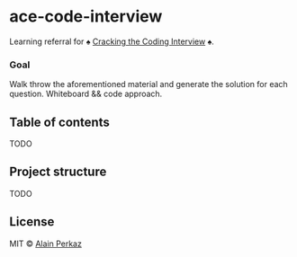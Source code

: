 # ace-code-interview
Learning referral for  :spades: [Cracking the Coding Interview](http://www.crackingthecodinginterview.com/) :spades:.

### Goal
Walk throw the aforementioned material and generate the solution for each question. Whiteboard && code approach.

## Table of contents
TODO

## Project structure
TODO

## License
MIT © [Alain Perkaz](https://aperkaz.github.io)
